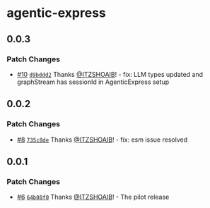 # agentic-express

## 0.0.3

### Patch Changes

- [#10](https://github.com/ITZSHOAIB/agentic-express/pull/10) [`d9bddd2`](https://github.com/ITZSHOAIB/agentic-express/commit/d9bddd2c18703ee8f0170169e2af158f8da845fc) Thanks [@ITZSHOAIB](https://github.com/ITZSHOAIB)! - fix: LLM types updated and graphStream has sessionId in AgenticExpress setup

## 0.0.2

### Patch Changes

- [#8](https://github.com/ITZSHOAIB/agentic-express/pull/8) [`735c8de`](https://github.com/ITZSHOAIB/agentic-express/commit/735c8de928a38600f5cdb4c0bbe12c6aff202f25) Thanks [@ITZSHOAIB](https://github.com/ITZSHOAIB)! - fix: esm issue resolved

## 0.0.1

### Patch Changes

- [#6](https://github.com/ITZSHOAIB/agentic-express/pull/6) [`64b08f0`](https://github.com/ITZSHOAIB/agentic-express/commit/64b08f0879a22373e0f7eca9b09752ba1a044d60) Thanks [@ITZSHOAIB](https://github.com/ITZSHOAIB)! - The pilot release
